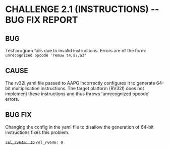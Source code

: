 # CHALLENGE 2.1 (INSTRUCTIONS) -- BUG FIX REPORT

## BUG

Test program fails due to invalid instructions. Errors are of the form: `unrecognized opcode 'remuw t4,s7,a3'`

## CAUSE
The rv32i.yaml file passed to AAPG incorrectly configures it to generate 64-bit multiplication instructions. The target platform (RV32I) does not implement these instructions and thus throws 'unrecognized opcode' errors.

## BUG FIX
Changing the config in the yaml file to disallow the generation of 64-bit instructions fixes this problem.

~~`rel_rv64m: 10`~~  `rel_rv64m: 0`